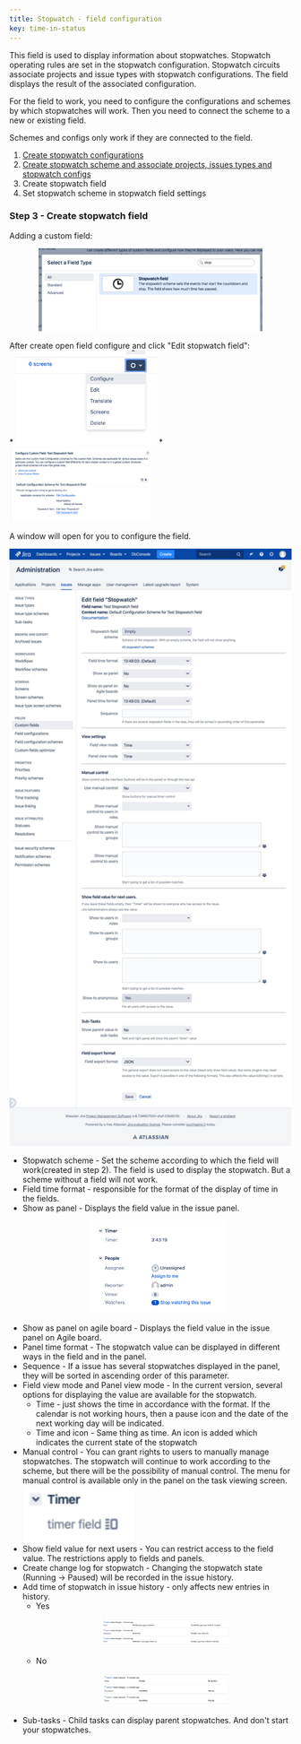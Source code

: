 ```yaml
---
title: Stopwatch - field configuration
key: time-in-status
---
```


<div class="uk-alert-note" data-uk-alert="">
This field is used to display information about stopwatches. Stopwatch operating rules are set in the stopwatch configuration. Stopwatch circuits associate projects and issue types with stopwatch configurations. The field displays the result of the associated configuration.
</div>

For the field to work, you need to configure the configurations and schemes by which stopwatches will work. Then you need to connect the scheme to a new or existing field.

<div class="uk-alert-warning" data-uk-alert="">
Schemes and configs only work if they are connected to the field. 
</div>

1. [Create stopwatch configurations](/docs/time-in-status/stopwatch-configs/)
2. [Create stopwatch scheme and associate projects, issues types and stopwatch configs](/docs/time-in-status/stopwatch-schemes/)
3. Create stopwatch field
4. Set stopwatch scheme in stopwatch field settings

### Step 3 - Create stopwatch field ###

Adding a custom field:<br>
<p style="text-align: center;"><a href="/uploads/time-in-status/stopwatch-field-settings/stopwatch-field.png"><img src="/uploads/time-in-status/stopwatch-field-settings/stopwatch-field.png" style="width:400px"/></a></p>
After create open field configure and click "Edit stopwatch field":<br>
* <a href="/uploads/time-in-status/stopwatch-field-settings/stopwatch-field-config.png"><img src="/uploads/time-in-status/stopwatch-field-settings/stopwatch-field-config.png" style="width:50%"/></a>
* <a href="/uploads/time-in-status/stopwatch-field-settings/stopwatch-field-config2.png"><img src="/uploads/time-in-status/stopwatch-field-settings/stopwatch-field-config2.png" style="width:50%"/></a>


A window will open for you to configure the field.<br>
<p style="text-align: center;"><a href="/uploads/time-in-status/stopwatch-field-settings/stopwatch-field-settings.png"><img src="/uploads/time-in-status/stopwatch-field-settings/stopwatch-field-settings.png" style="width:100%"/></a></p>

* Stopwatch scheme - Set the scheme according to which the field will work(created in step 2). The field is used to display the stopwatch. But a scheme without a field will not work.
* Field time format - responsible for the format of the display of time in the fields.
* Show as panel - Displays the field value in the issue panel.<br>
  <p style="text-align: center;"><a href="/uploads/time-in-status/stopwatch-field-settings/stopwatch-view.png"><img src="/uploads/time-in-status/stopwatch-field-settings/stopwatch-view.png" style="width:50%"/></a></p>
* Show as panel on agile board - Displays the field value in the issue panel on Agile board.
* Panel time format - The stopwatch value can be displayed in different ways in the field and in the panel.
* Sequence - If a issue has several stopwatches displayed in the panel, they will be sorted in ascending order of this parameter.
* Field view mode and Panel view mode - In the current version, several options for displaying the value are available for the stopwatch.
    * Time - just shows the time in accordance with the format. 
      If the calendar is not working hours, then a pause icon and the date of the next working day will be indicated.
    * Time and icon - Same thing as time. An icon is added which indicates the current state of the stopwatch
* Manual control - You can grant rights to users to manually manage stopwatches.
  The stopwatch will continue to work according to the scheme, but there will be the possibility of manual control.
  The menu for manual control is available only in the panel on the task viewing screen.<br>
  <a href="/uploads/time-in-status/stopwatch-field-settings/stopwatch-manual.png"><img src="/uploads/time-in-status/stopwatch-field-settings/stopwatch-manual.png" style="width:200px"/></a>
* Show field value for next users - You can restrict access to the field value. The restrictions apply to fields and panels.
* Create change log for stopwatch  - Changing the stopwatch state (Running -> Paused) will be recorded in the issue history.
* Add time of stopwatch in issue history - only affects new entries in history.
  * Yes<br>
    <p style="text-align: center;"><a href="/uploads/time-in-status/stopwatch-field-settings/stopwatch-history-with-time.png"><img src="/uploads/time-in-status/stopwatch-field-settings/stopwatch-history-with-time.png" style="width:50%"/></a></p>
  * No <br>
    <p style="text-align: center;"><a href="/uploads/time-in-status/stopwatch-field-settings/stopwatch-history-without-time.png"><img src="/uploads/time-in-status/stopwatch-field-settings/stopwatch-history-without-time.png" style="width:50%"/></a></p>
* Sub-tasks - Child tasks can display parent stopwatches. And don't start your stopwatches.  




